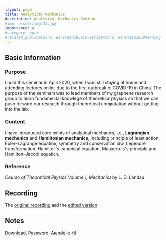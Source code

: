 ```yaml
---
layout: page
title: Analytical Mechanics
description: Analytical Mechanics Seminar
#img: assets/img/12.jpg
importance: 4
#category: work
#related_publications: einstein1956investigations, einstein1950meaning
---
```


## Basic Information

### Purpose

I hold this seminar in April 2020, when I was still staying at home and attending lectures online due to the first outbreak of COVID-19 in China. The purpose of the seminars was to lead members of my graphene research group to learn fundamental knowlege of theoretical physics so that we can push forward our research through theoretical computation without getting into the lab.

### Content

I have introduced core points of analytical mechanics, i.e., **Lagrangian mechanics** and **Hamiltonian mechanics**, including principle of least action, Euler–Lagrange equation, symmetry and conservation law, Legendre transformation, Hamilton's canonical equation, Maupertuis's principle and Hamilton–Jacobi equation.

### Reference

*Course of Theoretical Physics Volume 1, Mechanics* by L. D. Landau


## Recording

The [original recording](https://www.bilibili.com/video/BV1FA411Y7FN/?vd_source=2aac4e9e3e957ce51597abac556541a3) and the [edited version](https://youtube.com/playlist?list=PL3EsaoWcuTRIyKkAx6S-y313XJmWhS60s&si=zD4QEBkNeysguwNp)


## Notes
[Download](https://Arendelle-ftl.github.io/assets/pdf/notes-on-analytical-mechianics.pdf). Password: Arendelle-ftl